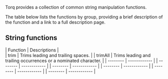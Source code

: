 Torq provides a collection of common string manipulation functions.

The table below lists the functions by group, providing a brief description of the function and a link to a full description page.

## String functions

| Function | Descriptions |  
| trim | Trims leading and trailing spaces. |
| trimAll | Trims leading and trailing occurrences or a nominated character. |
| -------- | ------------ |
| -------- | ------------ |
| -------- | ------------ |
| -------- | ------------ |
| -------- | ------------ |
| -------- | ------------ |
